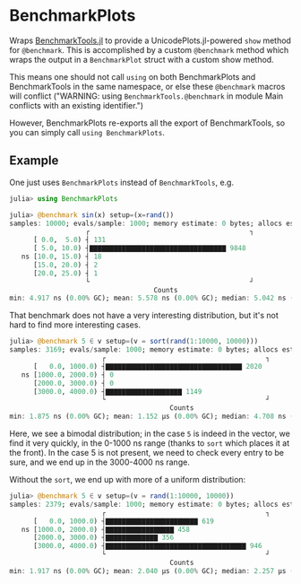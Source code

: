 # BenchmarkPlots

Wraps [BenchmarkTools.jl](https://github.com/JuliaCI/BenchmarkTools.jl/) to provide a UnicodePlots.jl-powered `show` method for `@benchmark`. This is accomplished by a custom `@benchmark` method which wraps the output in a `BenchmarkPlot` struct with a custom show method.

This means one should not call `using` on both BenchmarkPlots and BenchmarkTools in the same namespace, or else these `@benchmark` macros will conflict ("WARNING: using `BenchmarkTools.@benchmark` in module Main conflicts with an existing identifier.")

However, BenchmarkPlots re-exports all the export of BenchmarkTools, so you can simply call `using BenchmarkPlots`.

## Example

One just uses `BenchmarkPlots` instead of `BenchmarkTools`, e.g.
```julia
julia> using BenchmarkPlots

julia> @benchmark sin(x) setup=(x=rand())
samples: 10000; evals/sample: 1000; memory estimate: 0 bytes; allocs estimate: 0
                   ┌                                        ┐ 
      [ 0.0,  5.0) ┤ 131                                      
      [ 5.0, 10.0) ┤▇▇▇▇▇▇▇▇▇▇▇▇▇▇▇▇▇▇▇▇▇▇▇▇▇▇▇▇▇▇▇▇▇▇ 9848   
   ns [10.0, 15.0) ┤ 18                                       
      [15.0, 20.0) ┤ 2                                        
      [20.0, 25.0) ┤ 1                                        
                   └                                        ┘ 
                                    Counts
min: 4.917 ns (0.00% GC); mean: 5.578 ns (0.00% GC); median: 5.042 ns (0.00% GC); max: 22.375 ns (0.00% GC).
```
That benchmark does not have a very interesting distribution, but it's not hard to find more interesting cases.

```julia
julia> @benchmark 5 ∈ v setup=(v = sort(rand(1:10000, 10000)))
samples: 3169; evals/sample: 1000; memory estimate: 0 bytes; allocs estimate: 0
                       ┌                                        ┐ 
      [   0.0, 1000.0) ┤▇▇▇▇▇▇▇▇▇▇▇▇▇▇▇▇▇▇▇▇▇▇▇▇▇▇▇▇▇▇▇▇▇▇ 2020   
   ns [1000.0, 2000.0) ┤ 0                                        
      [2000.0, 3000.0) ┤ 0                                        
      [3000.0, 4000.0) ┤▇▇▇▇▇▇▇▇▇▇▇▇▇▇▇▇▇▇▇ 1149                  
                       └                                        ┘ 
                                        Counts
min: 1.875 ns (0.00% GC); mean: 1.152 μs (0.00% GC); median: 4.708 ns (0.00% GC); max: 3.588 μs (0.00% GC).
```
Here, we see a bimodal distribution; in the case `5` is indeed in the vector, we find it very quickly, in the 0-1000 ns range (thanks to `sort` which places it at the front). In the case 5 is not present, we need to check every entry to be sure, and we end up in the 3000-4000 ns range.

Without the `sort`, we end up with more of a uniform distribution:
```julia
julia> @benchmark 5 ∈ v setup=(v = rand(1:10000, 10000))
samples: 2379; evals/sample: 1000; memory estimate: 0 bytes; allocs estimate: 0
                       ┌                                        ┐ 
      [   0.0, 1000.0) ┤▇▇▇▇▇▇▇▇▇▇▇▇▇▇▇▇▇▇▇▇▇▇▇ 619               
   ns [1000.0, 2000.0) ┤▇▇▇▇▇▇▇▇▇▇▇▇▇▇▇▇▇ 458                     
      [2000.0, 3000.0) ┤▇▇▇▇▇▇▇▇▇▇▇▇▇ 356                         
      [3000.0, 4000.0) ┤▇▇▇▇▇▇▇▇▇▇▇▇▇▇▇▇▇▇▇▇▇▇▇▇▇▇▇▇▇▇▇▇▇▇▇ 946   
                       └                                        ┘ 
                                        Counts
min: 1.917 ns (0.00% GC); mean: 2.040 μs (0.00% GC); median: 2.257 μs (0.00% GC); max: 3.552 μs (0.00% GC).
```
